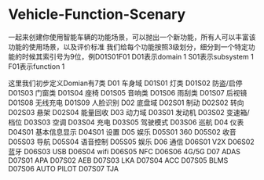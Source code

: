 # Vehicle-Function-Scenary
一起来创建你使用智能车辆的功能场景，可以抛出一个新功能，所有人可以丰富该功能的使用场景，以及评价标准
我们给每个功能按照3级划分，细分到一个特定功能的时候其索引号为9位，例D01S01F01
D01表示domain 1
S01表示subsystem 1
F01表示function 1

这里我们初步定义Domian有7类
D01 车身域
D01S01 灯类
D01S02 防盗/启停
D01S03 门窗类
D01S04 座椅
D01S05 音响类
D01S06 雨刮类
D01S07 后视镜
D01S08 无线充电
D01S09 人脸识别
D02 底盘域
D02S01 制动
D02S02 转向
D02S03 悬架
D02S04 能量回收
D03 动力域
D03S01 发动机
D03S02 变速箱/档位
D03S03 空调
D03S04 充电
D03S05 驾驶模式
D03S06 巡航
D04 仪表
D04S01 基本信息显示
D04S01 设置
D05 娱乐
D05S01 360
D05S02 收音
D05S03 导航
D05S04 语音控制
D05S05 娱乐
D06 通信
D06S01 V2X
D06S02 蓝牙
D06S03 USB
D06S04 wifi
D06S05 NFC
D06S06 4G/5G
D07 ADAS
D07S01 APA
D07S02 AEB
D07S03 LKA
D07S04 ACC
D07S05 BLMS
D07S06 AUTO PILOT
D07S07 TJA
